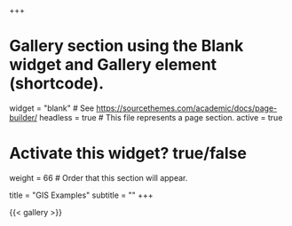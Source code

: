 +++
# Gallery section using the Blank widget and Gallery element (shortcode).
widget = "blank"  # See https://sourcethemes.com/academic/docs/page-builder/
headless = true  # This file represents a page section.
active = true
# Activate this widget? true/false
weight = 66  # Order that this section will appear.

title = "GIS Examples"
subtitle = ""
+++

{{< gallery >}}
